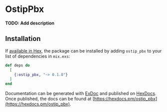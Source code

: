 # OstipPbx

**TODO: Add description**

## Installation

If [available in Hex](https://hex.pm/docs/publish), the package can be installed
by adding `ostip_pbx` to your list of dependencies in `mix.exs`:

```elixir
def deps do
  [
    {:ostip_pbx, "~> 0.1.0"}
  ]
end
```

Documentation can be generated with [ExDoc](https://github.com/elixir-lang/ex_doc)
and published on [HexDocs](https://hexdocs.pm). Once published, the docs can
be found at [https://hexdocs.pm/ostip_pbx](https://hexdocs.pm/ostip_pbx).

